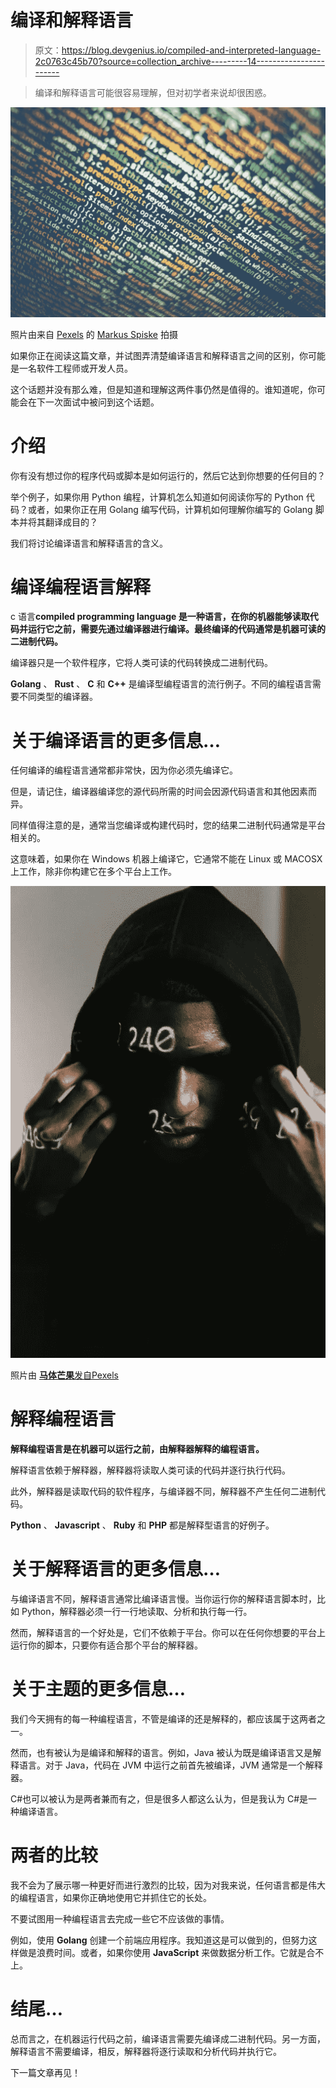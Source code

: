 # 编译和解释语言

> 原文：<https://blog.devgenius.io/compiled-and-interpreted-language-2c0763c45b70?source=collection_archive---------14----------------------->

> 编译和解释语言可能很容易理解，但对初学者来说却很困惑。

![](img/326fd31f068629b293938fe301b942e9.png)

照片由来自 [Pexels](https://www.pexels.com/photo/green-and-yellow-printed-textile-330771/?utm_content=attributionCopyText&utm_medium=referral&utm_source=pexels) 的 [Markus Spiske](https://www.pexels.com/@markusspiske?utm_content=attributionCopyText&utm_medium=referral&utm_source=pexels) 拍摄

如果你正在阅读这篇文章，并试图弄清楚编译语言和解释语言之间的区别，你可能是一名软件工程师或开发人员。

这个话题并没有那么难，但是知道和理解这两件事仍然是值得的。谁知道呢，你可能会在下一次面试中被问到这个话题。

# 介绍

你有没有想过你的程序代码或脚本是如何运行的，然后它达到你想要的任何目的？

举个例子，如果你用 Python 编程，计算机怎么知道如何阅读你写的 Python 代码？或者，如果你正在用 Golang 编写代码，计算机如何理解你编写的 Golang 脚本并将其翻译成目的？

我们将讨论编译语言和解释语言的含义。

# 编译编程语言解释

c 语言**compiled programming language 是一种语言，在你的机器能够读取代码并运行它之前，需要先通过编译器进行编译。最终编译的代码通常是机器可读的二进制代码。**

编译器只是一个软件程序，它将人类可读的代码转换成二进制代码。

**Golang** 、 **Rust** 、 **C** 和 **C++** 是编译型编程语言的流行例子。不同的编程语言需要不同类型的编译器。

# 关于编译语言的更多信息…

任何编译的编程语言通常都非常快，因为你必须先编译它。

但是，请记住，编译器编译您的源代码所需的时间会因源代码语言和其他因素而异。

同样值得注意的是，通常当您编译或构建代码时，您的结果二进制代码通常是平台相关的。

这意味着，如果你在 Windows 机器上编译它，它通常不能在 Linux 或 MACOSX 上工作，除非你构建它在多个平台上工作。

![](img/21c342e16778bec1008808e9d0fc6ced.png)

照片由 [**马体芒果**发自](https://www.pexels.com/@mati?utm_content=attributionCopyText&utm_medium=referral&utm_source=pexels)[Pexels](https://www.pexels.com/photo/person-wearing-black-hoodie-5952647/?utm_content=attributionCopyText&utm_medium=referral&utm_source=pexels)

# 解释编程语言

**解释编程语言是在机器可以运行之前，由解释器解释的编程语言。**

解释语言依赖于解释器，解释器将读取人类可读的代码并逐行执行代码。

此外，解释器是读取代码的软件程序，与编译器不同，解释器不产生任何二进制代码。

**Python** 、 **Javascript** 、 **Ruby** 和 **PHP** 都是解释型语言的好例子。

# 关于解释语言的更多信息…

与编译语言不同，解释语言通常比编译语言慢。当你运行你的解释语言脚本时，比如 Python，解释器必须一行一行地读取、分析和执行每一行。

然而，解释语言的一个好处是，它们不依赖于平台。你可以在任何你想要的平台上运行你的脚本，只要你有适合那个平台的解释器。

# 关于主题的更多信息…

我们今天拥有的每一种编程语言，不管是编译的还是解释的，都应该属于这两者之一。

然而，也有被认为是编译和解释的语言。例如，Java 被认为既是编译语言又是解释语言。对于 Java，代码在 JVM 中运行之前首先被编译，JVM 通常是一个解释器。

C#也可以被认为是两者兼而有之，但是很多人都这么认为，但是我认为 C#是一种编译语言。

# 两者的比较

我不会为了展示哪一种更好而进行激烈的比较，因为对我来说，任何语言都是伟大的编程语言，如果你正确地使用它并抓住它的长处。

不要试图用一种编程语言去完成一些它不应该做的事情。

例如，使用 **Golang** 创建一个前端应用程序。我知道这是可以做到的，但努力这样做是浪费时间。或者，如果你使用 **JavaScript** 来做数据分析工作。它就是合不上。

# 结尾…

总而言之，在机器运行代码之前，编译语言需要先编译成二进制代码。另一方面，解释语言不需要编译，相反，解释器将逐行读取和分析代码并执行它。

下一篇文章再见！